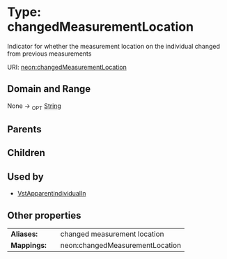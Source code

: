 
# Type: changedMeasurementLocation


Indicator for whether the measurement location on the individual changed from previous measurements

URI: [neon:changedMeasurementLocation](https://data.neonscience.org/changedMeasurementLocation)


## Domain and Range

None ->  <sub>OPT</sub> [String](types/String.md)

## Parents


## Children


## Used by

 * [VstApparentindividualIn](VstApparentindividualIn.md)

## Other properties

|  |  |  |
| --- | --- | --- |
| **Aliases:** | | changed measurement location |
| **Mappings:** | | neon:changedMeasurementLocation |

